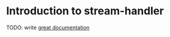 # Introduction to stream-handler

TODO: write [great documentation](http://jacobian.org/writing/what-to-write/)
